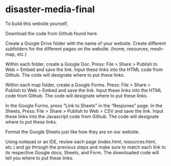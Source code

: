 # disaster-media-final

To build this website yourself, 

Download the code from Github found here.

Create a Google Drive folder with the name of your website. Create different subfolders for the different pages on the website. (home, resources, mesh-map, etc.)

Within each folder, create a Google Doc. Press: File > Share > Publish to Web > Embed and save the link. Input these links into the HTML code from Github. The code will designate where to put these links.

Within each map folder, create a Google Forms. Press: File > Share > Publish to Web > Embed and save the link. Input these links into the HTML code from Github. The code will designate where to put these links.

In the Google Forms, press “Link to Sheets” in the “Respones” page. In the Sheets, Press: File > Share > Publish to Web > CSV and save the link. Input these links into the Javascript code from Github. The code will designate where to put these links.

Format the Google Sheets just like how they are on our website. 

Using notepad or an IDE, review each page (index.html, resources.html, etc.) and go through the previous steps and make sure to match each link to its respective Google docs, Sheets, and Form. The downloaded code will tell you where to put these links.